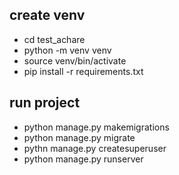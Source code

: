 ## create venv
- cd test_achare
- python -m venv venv
- source venv/bin/activate
- pip install -r requirements.txt
## run project
- python manage.py makemigrations
- python manage.py migrate
- pythn manage.py createsuperuser
- python manage.py runserver


